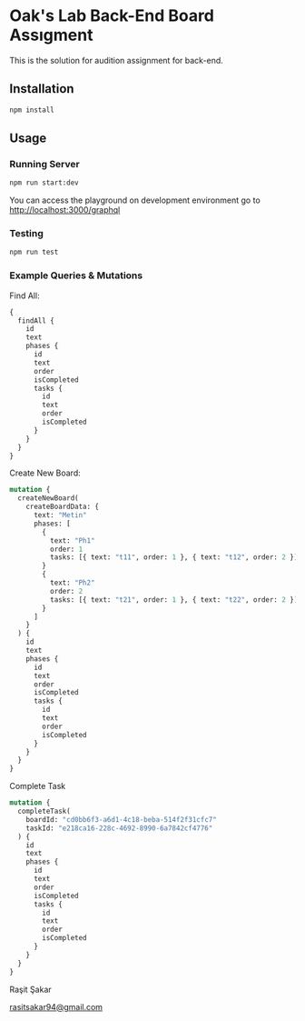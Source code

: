 # Oak's Lab Back-End Board Assıgment

This is the solution for audition assignment for back-end.

## Installation

```bash
npm install
```

## Usage

### Running Server

```bash
npm run start:dev
```

You can access the playground on development environment go to [http://localhost:3000/graphql](http://localhost:3000/graphql)

### Testing

```bash
npm run test
```

### Example Queries & Mutations

Find All:

```graphql
{
  findAll {
    id
    text
    phases {
      id
      text
      order
      isCompleted
      tasks {
        id
        text
        order
        isCompleted
      }
    }
  }
}
```

Create New Board:

```graphql
mutation {
  createNewBoard(
    createBoardData: {
      text: "Metin"
      phases: [
        {
          text: "Ph1"
          order: 1
          tasks: [{ text: "t11", order: 1 }, { text: "t12", order: 2 }]
        }
        {
          text: "Ph2"
          order: 2
          tasks: [{ text: "t21", order: 1 }, { text: "t22", order: 2 }]
        }
      ]
    }
  ) {
    id
    text
    phases {
      id
      text
      order
      isCompleted
      tasks {
        id
        text
        order
        isCompleted
      }
    }
  }
}
```

Complete Task

```graphql
mutation {
  completeTask(
    boardId: "cd0bb6f3-a6d1-4c18-beba-514f2f31cfc7"
    taskId: "e218ca16-228c-4692-8990-6a7842cf4776"
  ) {
    id
    text
    phases {
      id
      text
      order
      isCompleted
      tasks {
        id
        text
        order
        isCompleted
      }
    }
  }
}
```

Raşit Şakar

rasitsakar94@gmail.com
